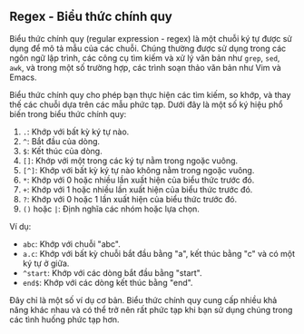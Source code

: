 ## Regex - Biểu thức chính quy

Biểu thức chính quy (regular expression - regex) là một chuỗi ký tự được sử dụng để mô tả mẫu của các chuỗi. Chúng thường được sử dụng trong các ngôn ngữ lập trình, các công cụ tìm kiếm và xử lý văn bản như `grep`, `sed`, `awk`, và trong một số trường hợp, các trình soạn thảo văn bản như Vim và Emacs.

Biểu thức chính quy cho phép bạn thực hiện các tìm kiếm, so khớp, và thay thế các chuỗi dựa trên các mẫu phức tạp. Dưới đây là một số ký hiệu phổ biến trong biểu thức chính quy:

1. `.`: Khớp với bất kỳ ký tự nào.
2. `^`: Bắt đầu của dòng.
3. `$`: Kết thúc của dòng.
4. `[]`: Khớp với một trong các ký tự nằm trong ngoặc vuông.
5. `[^]`: Khớp với bất kỳ ký tự nào không nằm trong ngoặc vuông.
6. `*`: Khớp với 0 hoặc nhiều lần xuất hiện của biểu thức trước đó.
7. `+`: Khớp với 1 hoặc nhiều lần xuất hiện của biểu thức trước đó.
8. `?`: Khớp với 0 hoặc 1 lần xuất hiện của biểu thức trước đó.
9. `()` hoặc `|`: Định nghĩa các nhóm hoặc lựa chọn.

Ví dụ:
- `abc`: Khớp với chuỗi "abc".
- `a.c`: Khớp với bất kỳ chuỗi bắt đầu bằng "a", kết thúc bằng "c" và có một ký tự ở giữa.
- `^start`: Khớp với các dòng bắt đầu bằng "start".
- `end$`: Khớp với các dòng kết thúc bằng "end".

Đây chỉ là một số ví dụ cơ bản. Biểu thức chính quy cung cấp nhiều khả năng khác nhau và có thể trở nên rất phức tạp khi bạn sử dụng chúng trong các tình huống phức tạp hơn.